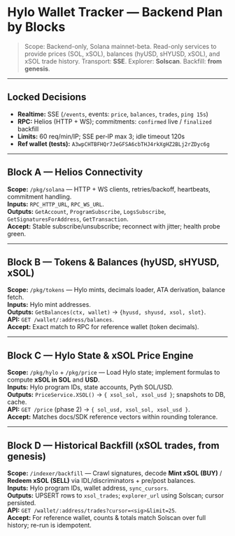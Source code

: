 # Hylo Wallet Tracker — Backend Plan **by Blocks**

> Scope: Backend-only, Solana mainnet-beta. Read-only services to provide prices (SOL, xSOL), balances (hyUSD, sHYUSD, xSOL), and xSOL trade history. Transport: **SSE**. Explorer: **Solscan**. Backfill: **from genesis**.

---

## Locked Decisions

- **Realtime:** SSE (`/events`, events: `price`, `balances`, `trades`, `ping 15s`)
- **RPC:** Helios (HTTP + WS); commitments: `confirmed` live / `finalized` backfill
- **Limits:** 60 req/min/IP; SSE per‑IP max 3; idle timeout 120s
- **Ref wallet (tests):** `A3wpCHTBFHQr7JeGFSA6cbTHJ4rkXgHZ2BLj2rZDyc6g`

---

## Block A — Helios Connectivity

**Scope:** `/pkg/solana` — HTTP + WS clients, retries/backoff, heartbeats, commitment handling.  
**Inputs:** `RPC_HTTP_URL`, `RPC_WS_URL`.  
**Outputs:** `GetAccount`, `ProgramSubscribe`, `LogsSubscribe`, `GetSignaturesForAddress`, `GetTransaction`.  
**Accept:** Stable subscribe/unsubscribe; reconnect with jitter; health probe green.

---

## Block B — Tokens & Balances (hyUSD, sHYUSD, xSOL)

**Scope:** `/pkg/tokens` — Hylo mints, decimals loader, ATA derivation, balance fetch.  
**Inputs:** Hylo mint addresses.  
**Outputs:** `GetBalances(ctx, wallet)` → `{hyusd, shyusd, xsol, slot}`.  
**API:** `GET /wallet/:address/balances`.  
**Accept:** Exact match to RPC for reference wallet (token decimals).

---

## Block C — Hylo State & xSOL Price Engine

**Scope:** `/pkg/hylo` + `/pkg/price` — Load Hylo state; implement formulas to compute **xSOL in SOL** and **USD**.  
**Inputs:** Hylo program IDs, state accounts, Pyth SOL/USD.  
**Outputs:** `PriceService.XSOL()` → `{ xsol_sol, xsol_usd }`; snapshots to DB, cache.  
**API:** `GET /price` (phase 2) → `{ sol_usd, xsol_sol, xsol_usd }`.  
**Accept:** Matches docs/SDK reference vectors within rounding tolerance.

---

## Block D — Historical Backfill (xSOL trades, **from genesis**)

**Scope:** `/indexer/backfill` — Crawl signatures, decode **Mint xSOL (BUY)** / **Redeem xSOL (SELL)** via IDL/discriminators + pre/post balances.  
**Inputs:** Hylo program IDs, wallet address, `sync_cursors`.  
**Outputs:** UPSERT rows to `xsol_trades`; `explorer_url` using Solscan; cursor persisted.  
**API:** `GET /wallet/:address/trades?cursor=<sig>&limit=25`.  
**Accept:** For reference wallet, counts & totals match Solscan over full history; re-run is idempotent.
